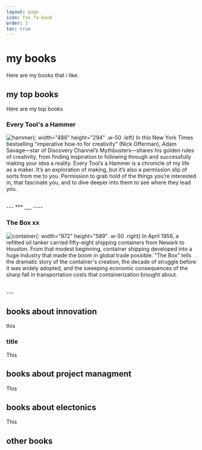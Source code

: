 ```yaml
---
layout: page
icon: fas fa-book
order: 5
toc: true
---
```




# my books

Here are my books that i like.

## my top books

Here are my top books
### Every Tool's a Hammer

![hammer](https://images-na.ssl-images-amazon.com/images/S/compressed.photo.goodreads.com/books/1555856209i/43319933.jpg){: width="486" height="294" .w-50 .left}
In this New York Times bestselling “imperative how-to for creativity” (Nick Offerman), Adam Savage—star of Discovery Channel’s Mythbusters—shares his golden rules of creativity, from finding inspiration to following through and successfully making your idea a reality.
Every Tool’s a Hammer is a chronicle of my life as a maker. It’s an exploration of making, but it’s also a permission slip of sorts from me to you. Permission to grab hold of the things you’re interested in, that fascinate you, and to dive deeper into them to see where they lead you.

<br>
---
***
___
----
<br>
<div></div>

### The Box xx

![container](https://images-na.ssl-images-amazon.com/images/S/compressed.photo.goodreads.com/books/1442129363i/316767.jpg){: width="972" height="589" .w-50 .right}
In April 1956, a refitted oil tanker carried fifty-eight shipping containers from Newark to Houston. From that modest beginning, container shipping developed into a huge industry that made the boom in global trade possible. "The Box" tells the dramatic story of the container's creation, the decade of struggle before it was widely adopted, and the sweeping economic consequences of the sharp fall in transportation costs that containerization brought about.

<br>
---
<br>

## books about innovation

this
### title

This 
## books about project managment

This
## books about electonics

This

## other books

